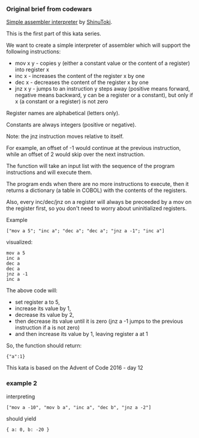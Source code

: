 ### Original brief from codewars

[Simple assembler interpreter](https://www.codewars.com/kata/58e24788e24ddee28e000053) by [ShinuToki](https://www.codewars.com/users/ShinuToki).

This is the first part of this kata series.

We want to create a simple interpreter of assembler which will
support the following instructions:

-   mov x y - copies y (either a constant value or the content of a register) into register x
-   inc x - increases the content of the register x by one
-   dec x - decreases the content of the register x by one
-   jnz x y - jumps to an instruction y steps away (positive means forward, negative means backward, y can be a register or a constant), but only if x (a constant or a register) is not zero

Register names are alphabetical (letters only).

Constants are always integers (positive or negative).

Note: the jnz instruction moves relative to itself.

For example, an offset of -1 would continue at the previous instruction,
while an offset of 2 would skip over the next instruction.

The function will take an input list with the sequence of the program
instructions and will execute them.

The program ends when there are no more instructions to execute,
then it returns a dictionary (a table in COBOL) with the contents
of the registers.

Also, every inc/dec/jnz on a register will always be preceeded by a
mov on the register first, so you don't need to worry about
uninitialized registers.

Example

```
["mov a 5"; "inc a"; "dec a"; "dec a"; "jnz a -1"; "inc a"]
```

visualized:

```
mov a 5
inc a
dec a
dec a
jnz a -1
inc a
```

The above code will:

-   set register a to 5,
-   increase its value by 1,
-   decrease its value by 2,
-   then decrease its value until it is zero (jnz a -1 jumps to the previous instruction if a is not zero)
-   and then increase its value by 1, leaving register a at 1

So, the function should return:

`{"a":1}`

This kata is based on the Advent of Code 2016 - day 12

### example 2

interpreting

```
["mov a -10", "mov b a", "inc a", "dec b", "jnz a -2"]
```

should yield

```
{ a: 0, b: -20 }
```
